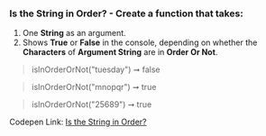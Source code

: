 ### Is the String in Order? - Create a function that takes: 

1. One **String** as an argument. 
1. Shows **True** or **False** in the console, depending on whether the **Characters** of **Argument String** are in **Order Or Not**.

> isInOrderOrNot("tuesday") ➞ false

> isInOrderOrNot("mnopqr") ➞ true

> isInOrderOrNot("25689") ➞ true

Codepen Link: [Is the String in Order?](https://codepen.io/naveencoder/pen/wvwPdbq?editors=0012)